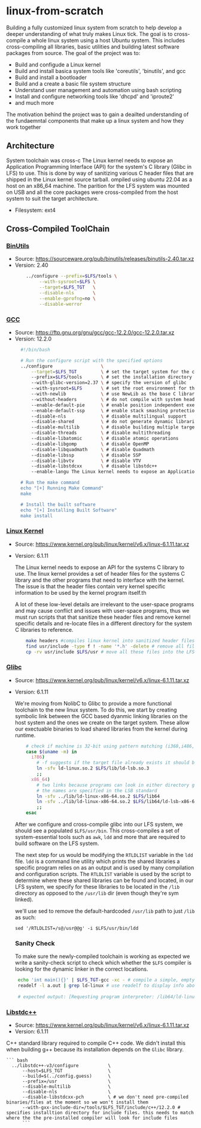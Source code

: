 # linux-from-scratch
Building a fully customized linux system from scratch to help develop a deeper understanding of what truly makes Linux tick. The goal is to cross-compile a whole linux system using a host Ubuntu system. This includes cross-compiling all libraries, basic utilities and building latest software packages from source. The goal of the project was to:

- Build and configude a Linux kernel 
- Build and install basica system tools like 'coreutils', 'binutils', and gcc
- Build and install a bootloader
- Build and a create a basic file system structure 
- Understand user management and automation using bash scripting
- Install and configure networking tools like 'dhcpd' and 'iproute2'
- and much more

The motivation behind the project was to gain a deailted understanding of the fundaemntal components that make up a linux system and how they work together

## Architecture
System toolchain was cross-c The Linux kernel needs to expose an Application Programming Interface (API) for the system's C library (Glibc in LFS) to use. This is done by way of sanitizing various C header files that are shipped in the Linux kernel source tarball. ompiled using ubuntu 22.04 as a host on an x86_64 machine. The parition for the LFS system was mounted on USB and all the core packages were cross-compiled from the host system to suit the target architecture. 

- Filesystem: ext4

## Cross-Compiled ToolChain
### <u>BinUtils</u>
  - Source: https://sourceware.org/pub/binutils/releases/binutils-2.40.tar.xz
  - Version: 2.40
    ```bash
        ../configure --prefix=$LFS/tools \
             --with-sysroot=$LFS \
             --target=$LFS_TGT   \
             --disable-nls       \
             --enable-gprofng=no \
             --disable-werror
      ```
      
  ### <u>GCC</u>
  - Source: https://ftp.gnu.org/gnu/gcc/gcc-12.2.0/gcc-12.2.0.tar.xz
  - Version: 12.2.0
    ```bash
      #!/bin/bash

      # Run the configure script with the specified options
      ../configure                  \
          --target=$LFS_TGT         \ # set the target system for the compiler
          --prefix=$LFS/tools       \ # set the installation directory
          --with-glibc-version=2.37 \ # specify the version of glibc
          --with-sysroot=$LFS       \ # set the root environment for the build
          --with-newlib             \ # use NewLib as the base C library
          --without-headers         \ # do not compile with system headers
          --enable-default-pie      \ # enable position independent executables
          --enable-default-ssp      \ # enable stack smashing protection
          --disable-nls             \ # disable multilingual support
          --disable-shared          \ # do not generate dynamic libraries
          --disable-multilib        \ # disable building multiple target libraries
          --disable-threads         \ # disable multithreading
          --disable-libatomic       \ # disable atomic operations
          --disable-libgomp         \ # disable OpenMP
          --disable-libquadmath     \ # disable Quadmath
          --disable-libssp          \ # disable SSP
          --disable-libvtv          \ # disable VTV
          --disable-libstdcxx       \ # disable libstdc++
          --enable-langu The Linux kernel needs to expose an Application Programming Interface (API) for the system's C library (Glibc in LFS) to use. This is done by way of sanitizing various C header files that are shipped in the Linux kernel source tarball. ages=c,c++  \ # only enable C and C++ language support

      # Run the make command
      echo "[+] Running Make Command"
      make

      # Install the built software
      echo "[+] Installing Built Software"
      make install

      ```
 
  ### <u>Linux Kernel</u>
  - Source: https://www.kernel.org/pub/linux/kernel/v6.x/linux-6.1.11.tar.xz
  - Version: 6.1.11
  
    The Linux kernel needs to expose an API for the systems C library to use. The linux kernel provides a set of header files for the systems C library and the other programs that need to interface with the kernel. The issue is that the header files contain very kernel specific information to be used by the kernel program itself.th

    A lot of these low-level details are irrelevant to the user-space programs and may cause conflict and issues with user-space programs, thus we must run scripts that that sanitize these header files and remove kernel specific details and re-locate files in a different directory for the system C libraries to reference.
  
    ```bash
        make headers #compiles linux kernel into sanitized header files# 
        find usr/include -type f ! -name '*.h' -delete # remove all files that aren't .h (all files that arent used for compiling C/C++ code)
        cp -rv usr/include $LFS/usr # move all these files into the LFS system in the /includes folder, thats where the compilers look for headerfiles
     ```

  ### <u>Glibc</u>
  - Source: https://www.kernel.org/pub/linux/kernel/v6.x/linux-6.1.11.tar.xz
  - Version: 6.1.11
  
    We're moving from NolibC to Glibc to provide a more functional toolchain to the new linux system. To do this, we start by creating symbolic link between the GCC  based dyanmic linking libraries on the host system and the ones we create on the target system. These allow our exectuable binaries to load shared libraries from the kernel during runtime.

    ```bash
        # check if machine is 32-bit using pattern matching (i368,i486,1586...)
        case $(uname -m) in
          i?86)
            # -f suggests if the target file already exists it should be replaced
            ln -sfv ld-linux.so.2 $LFS/lib/ld-lsb.so.3
            ;;
          x86_64)
            # two links because programs can look in either directory given x86_64
            # the names are specified in the LSB standard
            ln -sfv ../lib/ld-linux-x86-64.so.2 $LFS/lib64
            ln -sfv ../lib/ld-linux-x86-64.so.2 $LFS/lib64/ld-lsb-x86-64.so.3
            ;;
        esac
     ```
     
     After we configure and cross-compile glibc into our LFS system, we should see a populated ```$LFS/usr/bin```. This cross-compiles a set of system-essential tools such as ```awk```, ```ldd``` and more that are required to build software on the LFS system. 
     
     The next step for us would be modifying the ```RTLDLIST``` variable in the ```ldd``` file. ```ldd``` is a command line utility which prints the shared libraries a specific program relies on as an output and is used by many compilation and configuration scripts. The ```RTLDLIST``` variable is used by the script to determine where these shared libraries can be found and located, in our LFS system, we specify for these libraries to be located in the ```/lib``` directory as opposed to the ```/usr/lib``` dir (even though they're sym linked). 
     
     we'll use sed to remove the default-hardcoded ```/usr/lib``` path to just ```/lib``` as such:
     
     ```sed '/RTLDLIST=/s@/usr@@g' -i $LFS/usr/bin/ldd```
     
     ### Sanity Check
     
     To make sure the newly-compiled toolchain is working as expected we write a sanity-check script to check which whether the ```$LFS``` compiler is looking for the dynamic linker in the correct locations.
     
     ```bash
      echo 'int main(){}' | $LFS_TGT-gcc -xc - # compile a simple, empty C program using the LFS gcc compiler
      readelf -l a.out | grep ld-linux # use readelf to display info about the created executable and grep for ld-linux to check for the dyanmic linker user 
      
      # expected output: [Requesting program interpreter: /lib64/ld-linux-x86-64.so.2] (the LFS specified linker)
     ```
     
### <u>Libstdc++</u>
  - Source: https://www.kernel.org/pub/linux/kernel/v6.x/linux-6.1.11.tar.xz
  - Version: 6.1.11
  
  C++ standard library required to compile C++ code. We didn't install this when building g++ because its installation depends on the ```Glibc``` library.

    ``` bash
      ../libstdc++-v3/configure           \
          --host=$LFS_TGT                 \
          --build=$(../config.guess)      \
          --prefix=/usr                   \
          --disable-multilib              \
          --disable-nls                   \
          --disable-libstdcxx-pch         \ # we don't need pre-compiled binaries/files at the moment so we won't install them
          --with-gxx-include-dir=/tools/$LFS_TGT/include/c++/12.2.0 # specifies installtion directory for include files. this needs to match where the the pre-installed compiler will look for include files
          ```
     

